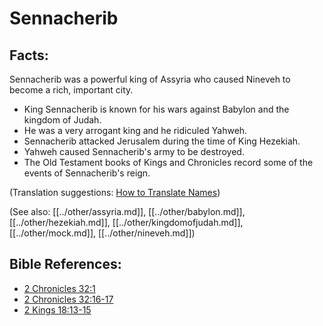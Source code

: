 # Sennacherib #

## Facts: ##

Sennacherib was a powerful king of Assyria who caused Nineveh to become a rich, important city.

* King Sennacherib is known for his wars against Babylon and the kingdom of Judah.
* He was a very arrogant king and he ridiculed Yahweh.
* Sennacherib attacked Jerusalem during the time of King Hezekiah.
* Yahweh caused Sennacherib's army to be destroyed.
* The Old Testament books of Kings and Chronicles record some of the events of Sennacherib's reign. 
 

(Translation suggestions: [How to Translate Names](en/ta-vol1/translate/man/translate-names))

(See also: [[../other/assyria.md]], [[../other/babylon.md]], [[../other/hezekiah.md]], [[../other/kingdomofjudah.md]], [[../other/mock.md]], [[../other/nineveh.md]])

## Bible References: ##

* [2 Chronicles 32:1](en/tn/2ch/help/32/01)
* [2 Chronicles 32:16-17](en/tn/2ch/help/32/16)
* [2 Kings 18:13-15](en/tn/2ki/help/18/13)